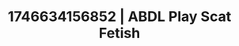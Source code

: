---
categories:
- Dominant softness
- AI-generated
- Eye contact kink
- Slow burn erotica
- Glowing skin
- Erotic voice acting
- ASMR
- Cosplay
image: /assets/images/1746634156852.jpg
layout: post
seo:
  description: Featured content with exclusive ABDL Play, Scat Fetish. HD images available.
  keywords: ABDL Play, Scat Fetish
  og_image: /assets/images/1746634156852.jpg
  schema_type: VisualArtwork
tags:
- ABDL Play
- '#1746634156852'
- Scat Fetish
title: 1746634156852 | ABDL Play Scat Fetish
---